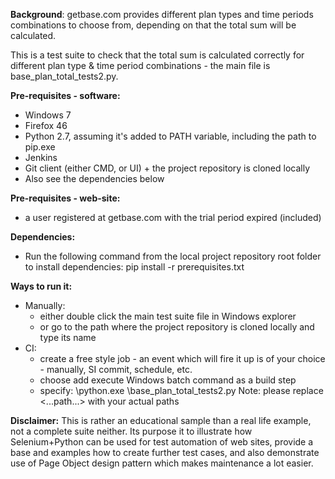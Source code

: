 **Background**: getbase.com provides different plan types and time periods combinations to choose from, depending on that the total sum will be calculated.

This is a test suite to check that the total sum is calculated correctly for different plan type & time period combinations - the main file is base_plan_total_tests2.py.

**Pre-requisites - software:**
* Windows 7
* Firefox 46
* Python 2.7, assuming it's added to PATH variable, including the path to pip.exe
* Jenkins
* Git client (either CMD, or UI) + the project repository is cloned locally
* Also see the dependencies below

**Pre-requisites - web-site:**
* a user registered at getbase.com with the trial period expired (included)

**Dependencies:**
* Run the following command from the local project repository root folder to install dependencies:
pip install -r prerequisites.txt

**Ways to run it:** 
* Manually:
  - either double click the main test suite file in Windows explorer
  - or go to the path where the project repository is cloned locally and type its name
* CI:
  - create a free style job - an event which will fire it up is of your choice - manually, SI commit, schedule, etc.
  - choose add execute Windows batch command as a build step
  - specify: <path to python>\python.exe <path to local repository>\base_plan_total_tests2.py 
Note: please replace <...path...> with your actual paths

**Disclaimer:** This is rather an educational sample than a real life example, not a complete suite neither. Its purpose it to illustrate how Selenium+Python 
can be used for test automation of web sites, provide a base and examples how to create further test cases, and also demonstrate use of Page Object design pattern 
which makes maintenance a lot easier. 